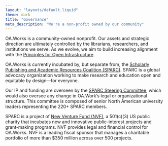 ```yaml
---
layout: "layouts/default.liquid"
theme: dark
title: "Governance"
meta_description: "We're a non-profit owned by our community"
---
```


OA.Works is a community-owned nonprofit. Our assets and strategic direction are ultimately controlled by the librarians, researchers, and institutions we serve. As we evolve, we aim to build increasing alignment with the [Principles for Open Infrastructure](https://cameronneylon.net/blog/principles-for-open-scholarly-infrastructures/).

OA.Works is currently incubated by, but separate from, the [Scholarly Publishing and Academic Resources Coalition (SPARC)](https://sparcopen.org). SPARC is a global advocacy organization working to make research and education open and equitable by design—for everyone.

Our IP and funding are overseen by the [SPARC Steering Committee](https://sparcopen.org/people/), which would also oversee any change in OA.Work’s legal or organizational structure. This committee is composed of senior North American university leaders representing the 220+ SPARC members.

SPARC is a project of [New Venture Fund (NVF)](https://newventurefund.org/), a 501(c)(3) US public charity that incubates new and innovative public-interest projects and grant-making programs. NVF provides legal and financial control for OA.Works. NVF is a leading fiscal sponsor that manages a charitable portfolio of more than $350 million across over 500 projects.
